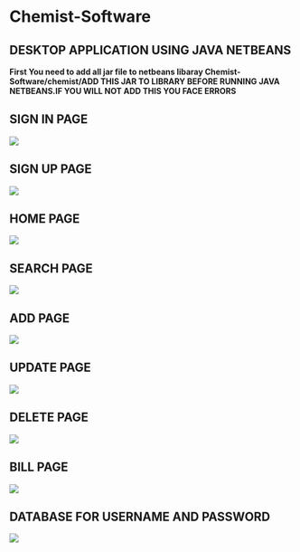 # Chemist-Software
## DESKTOP APPLICATION USING JAVA NETBEANS
**First You need to add all jar file to netbeans libaray Chemist-Software/chemist/ADD THIS JAR TO LIBRARY BEFORE RUNNING JAVA NETBEANS.IF YOU WILL NOT ADD THIS YOU FACE ERRORS**

## SIGN IN PAGE
![](chemist/images/signin.PNG)

## SIGN UP PAGE
![](chemist/images/signup.PNG)

## HOME PAGE
![](chemist/images/home.PNG)

## SEARCH PAGE
![](chemist/images/search.PNG)

## ADD PAGE
![](chemist/images/add.PNG)

## UPDATE PAGE
![](chemist/images/update.PNG)

## DELETE PAGE
![](chemist/images/delete.PNG)

## BILL PAGE
![](chemist/images/bill.PNG)

## DATABASE FOR USERNAME AND PASSWORD
![](chemist/images/database.JPG)
